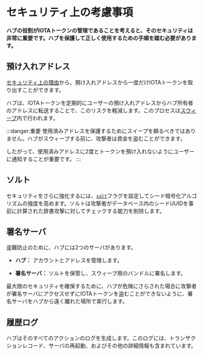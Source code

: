 # セキュリティ上の考慮事項
<!-- # Security considerations -->

**ハブの役割がIOTAトークンの管理であることを考えると、そのセキュリティは非常に重要です。ハブを保護して正しく使用するための手順を踏む必要があります。**
<!-- **Given that the role of Hub is to manage IOTA tokens, its security is crucial. You must take steps to secure Hub and use it correctly.** -->

## 預け入れアドレス
<!-- ## Deposit addresses -->

[セキュリティ上の理由](root://iota-basics/0.1/concepts/addresses-and-signatures.md#address-reuse)から、預け入れアドレスから一度だけIOTAトークンを取り出すことができます。
<!-- For [security purposes](root://iota-basics/0.1/concepts/addresses-and-signatures.md#address-reuse), deposit addresses may only be withdrawn from once. -->

ハブは、IOTAトークンを定期的にユーザーの預け入れアドレスからハブ所有者のアドレスに転送することで、このリスクを軽減します。このプロセスは[スウィープ](../concepts/sweeps.md)内で行われます。
<!-- Hub reduces this risk by transferring IOTA tokens from users' deposit addresses to a Hub owner's address at regular intervals. This process happens in a [sweep](../concepts/sweeps.md). -->

:::danger:重要
使用済みアドレスを保護するためにスイープを頼るべきではありません。ハブがスウィープする前に、攻撃者は資金を盗むことができます。

したがって、使用済みアドレスに2度とトークンを預け入れないようにユーザーに通知することが重要です。
:::
<!-- :::danger:Important -->
<!-- You shouldn't rely on sweeps to protect spent addresses. An attacker could steal the funds before Hub can do a sweep. -->
<!--  -->
<!-- So, it's important that you inform users never to deposit tokens into a spent address. -->
<!-- ::: -->

## ソルト
<!-- ## Salt -->

セキュリティをさらに強化するには、[`salt`](../references/command-line-flags.md)フラグを設定してシード暗号化アルゴリズムの強度を高めます。ソルトは攻撃者がデータベース内のシードUUIDを事前に計算された辞書攻撃に対してチェックする能力を削除します。
<!-- To add an extra layer of security, improve the strength of your seed encryption algortithm by setting the [`salt`](../references/command-line-flags.md) flag. A salt removes the ability for an attacker to check the seed UUIDs in the database against a pre-computed dictionary attack. -->

## 署名サーバ
<!-- ## Signing server -->

盗難防止のために、ハブには2つのサーバがあります。
<!-- To help prevent theft, Hub offers two servers: -->

* **ハブ：** アカウントとアドレスを管理します。
<!-- * **Hub:** Manages accounts and addresses -->
* **署名サーバ：** ソルトを保管し、スウィープ用のバンドルに署名します。
<!-- * **Signing server:** Stores the salt and signs bundles for sweeps. -->

最大限のセキュリティを確保するために、ハブが危険にさらされた場合に攻撃者が署名サーバにアクセスせずにIOTAトークンを盗むことができないように、署名サーバをハブから遠く離れた場所で実行します。
<!-- For maximum security, run the signing server in a remote location so that, if Hub is compromised, attackers can't steal IOTA tokens without access to the signing server. -->

## 履歴ログ
<!-- ## History logs -->

ハブはそのすべてのアクションのログを生成します。このログには、トランザクションレコード、サーバの再起動、およびその他の詳細情報も含まれています。
<!-- Hub generates a log of all its actions. This log also contains transaction records, server restarts, and other detailed information. -->
